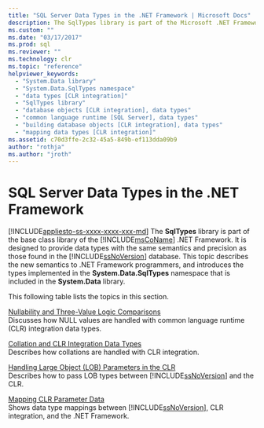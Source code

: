 ```yaml
---
title: "SQL Server Data Types in the .NET Framework | Microsoft Docs"
description: The SqlTypes library is part of the Microsoft .NET Framework. It provides data types with the same semantics and precision as those in the SQL Server database.
ms.custom: ""
ms.date: "03/17/2017"
ms.prod: sql
ms.reviewer: ""
ms.technology: clr
ms.topic: "reference"
helpviewer_keywords: 
  - "System.Data library"
  - "System.Data.SqlTypes namespace"
  - "data types [CLR integration]"
  - "SqlTypes library"
  - "database objects [CLR integration], data types"
  - "common language runtime [SQL Server], data types"
  - "building database objects [CLR integration], data types"
  - "mapping data types [CLR integration]"
ms.assetid: c70d3ffe-2c32-45a5-849b-ef113dda09b9
author: "rothja"
ms.author: "jroth"
---
```

# SQL Server Data Types in the .NET Framework
[!INCLUDE[appliesto-ss-xxxx-xxxx-xxx-md](../../includes/appliesto-ss-xxxx-xxxx-xxx-md.md)]
  The **SqlTypes** library is part of the base class library of the [!INCLUDE[msCoName](../../includes/msconame-md.md)] .NET Framework. It is designed to provide data types with the same semantics and precision as those found in the [!INCLUDE[ssNoVersion](../../includes/ssnoversion-md.md)] database. This topic describes the new semantics to .NET Framework programmers, and introduces the types implemented in the **System.Data.SqlTypes** namespace that is included in the **System.Data** library.  
  
 This following table lists the topics in this section.  
  
 [Nullability and Three-Value Logic Comparisons](../../relational-databases/clr-integration-database-objects-types-net-framework/nullability-and-three-value-logic-comparisons.md)  
 Discusses how NULL values are handled with common language runtime (CLR) integration data types.  
  
 [Collation and CLR Integration Data Types](../../relational-databases/clr-integration-database-objects-types-net-framework/collation-and-clr-integration-data-types.md)  
 Describes how collations are handled with CLR integration.  
  
 [Handling Large Object &#40;LOB&#41; Parameters in the CLR](../../relational-databases/clr-integration-database-objects-types-net-framework/handling-large-object-lob-parameters-in-the-clr.md)  
 Describes how to pass LOB types between [!INCLUDE[ssNoVersion](../../includes/ssnoversion-md.md)] and the CLR.  
  
 [Mapping CLR Parameter Data](../../relational-databases/clr-integration-database-objects-types-net-framework/mapping-clr-parameter-data.md)  
 Shows data type mappings between [!INCLUDE[ssNoVersion](../../includes/ssnoversion-md.md)], CLR integration, and the .NET Framework.  
  
  
